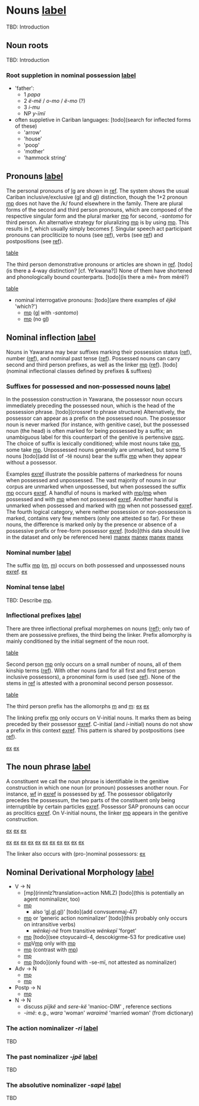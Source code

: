 # Nouns [label](nouns)
TBD: Introduction


## Noun roots
TBD: Introduction

### Root suppletion in nominal possession [label](sec:irregnouns)
* 'father':
    * 1 *papa*
    * 2 _ë-më_ / _o-mo_ / _ë-mo_ (?)
    * 3 _i-mu_
    * NP _y-ïmï_
* often suppletive in Cariban languages: [todo](search for inflected forms of these)
    * 'arrow'
    * 'house'
    * 'poop'
    * 'mother'
    * 'hammock string'

## Pronouns [label](sec:pronouns)
The personal pronouns of [lg](yab) are shown in [ref](tab:pronouns).
The system shows the usual Cariban inclusive/exclusive ([gl](1+2) and [gl](1+3)) distinction, though the 1+2 pronoun [mp](ejne-1-2pro?nt) does not have the /k/ found elsewhere in the family.
There are plural forms of the second and third person pronouns, which are composed of the respective singular form and the plural marker [mp](kontomopl?nt) for second, _-santomo_ for third person.
An alternative strategy for pluralizing [mp](tewi-3pro?nt) is by using [mp](jnepl).
This results in [f](tewi-jne-3pro-pl?nt), which usually simply becomes [f](ta-jne-3pro-pl?nt).
Singular speech act participant pronouns can procliticize to nouns (see [ref](sec:nounphrase)), verbs (see [ref](simpleverb)) and postpositions (see [ref](sec:postp-phrase)).

[table](pronouns)

The third person demonstrative pronouns or articles are shown in [ref](tab:pronouns3). [todo](is there a 4‑way distinction? [cf. Ye’kwana?])
None of them have shortened and phonologically bound counterparts. [todo](is there a më= from mërë?)

[table](pronouns3)

* nominal interrogative pronouns: [todo](are there examples of _ëjkë_ 'which?')
    * [mp](aniki-who) ([gl](pl) with _-santomo_)
    * [mp](ati-what) (no [gl](pl))

## Nominal inflection [label](sec:nouninfl)
Nouns in Yawarana may bear suffixes marking their possession status ([ref](sec:nounposssuf)), number ([ref](sec:nominalnumber)), and nominal past tense ([ref](sec:nominaltense)).
Possessed nouns can carry second and third person prefixes, as well as the linker [mp](ylk?nt) ([ref](sec:nominalperson)). [todo](nominal inflectional classes defined by prefixes & suffixes)

### Suffixes for possessed and non-possessed nouns [label](sec:nounposssuf)
In the possession construction in Yawarana, the possessor noun occurs immediately preceding the possessed noun, which is the head of the possession phrase. [todo](crossref to phrase structure)
Alternatively, the possessor can appear as a prefix on the possessed noun.
The possessor noun is never marked (for instance, with genitive case), but the possessed noun (the head) is often marked for being possessed by a suffix; an unambiguous label for this counterpart of the genitive is pertensive [psrc](dixon2010basic).
The choice of suffix is lexically conditioned; while most nouns take [mp](rupert), some take [mp](tipert?nt).
Unpossessed nouns generally are unmarked, but some 15 nouns [todo](add list of -të nouns) bear the suffix [mp](tenpert) when they appear without a possessor. 

Examples [exref](onlypossessed?end=unsuffixednouns) illustrate the possible patterns of markedness for nouns when possessed and unpossessed.
The vast majority of nouns in our corpus are unmarked when unpossessed, but when possessed the suffix [mp](rupert) occurs [exref](onlypossessed).
A handful of nouns is marked with [mp](rupert?nt)/[mp](tipert) when possessed and with [mp](tenpert) when not possessed [exref](diffpossessed).
Another handful is unmarked when possessed and marked with [mp](tenpert) when not possessed [exref](suffunpossessed).
The fourth logical category, where neither possession or non-possession is marked, contains very few members (only one attested so far).
For these nouns, the difference is marked only by the presence or absence of a possessive prefix or free-form possessor [exref](unsuffixednouns).
[todo](this data should live in the dataset and only be referenced here)
[manex](onlypossessed)
[manex](diffpossessed)
[manex](suffunpossessed)
[manex](unsuffixednouns)

### Nominal number [label](sec:nominalnumber)
The suffix [mp](tomopl?nt) ([m](tompl?nt), [m](tonpl?nt)) occurs on both possessed and unpossessed nouns [exref](tomonouns).
[ex](conv1stenc-123,histpajirdi-131?example_id=tomonouns)

### Nominal tense [label](sec:nominaltense)
TBD: Describe [mp](jpepst).

### Inflectional prefixes [label](sec:nominalperson)
There are three inflectional prefixal morphemes on nouns ([ref](tab:possprefixes)); only two of them are possessive prefixes, the third being the linker.
Prefix allomorphy is mainly conditioned by the initial segment of the noun root.

[table](possprefixes)

Second person [mp](a2?nt) only occurs on a small number of nouns, all of them kinship terms ([ref](tab:a2)).
With other nouns (and for all first and first person inclusive possessors), a pronominal form is used (see [ref](sec:nounphrase)).
None of the stems in [ref](tab:a2) is attested with a pronominal second person possessor.

[table](a2)

The third person prefix has the allomorphs [m](i31?nt) and [m](t3?nt):
[ex](convfemgrme-304)
[ex](ctowaru-52)

The linking prefix [mp](ylk?nt) only occurs on V-initial nouns.
It marks them as being preceded by their possessor [exref](convcosnoind-126).
C-initial (and *i*-initial) nouns do not show a prefix in this context [exref](no-y).
This pattern is shared by postpositions (see [ref](postp)).

[ex](convcosnoind-126)
[ex](convamgu-246,convfemgrme-48?example_id=no-y)

## The noun phrase [label](sec:nounphrase)
A constituent we call the noun phrase is identifiable in the genitive construction in which one noun (or pronoun) possesses another noun.
For instance, [wf](pana-ear-pert) in [exref](convfemgrme-48) is possessed by [wf](muku-child).
The possessor obligatorily precedes the possessum, the two parts of the constituent only being interruptible by certain particles [exref](histyarirdi-276).
Possessor SAP pronouns can occur as proclitics [exref](n-clitics).
On V-initial nouns, the linker [mp](ylk?nt) appears in the genitive construction.

[ex](convfemgrme-48)
[ex](histyarirdi-276)
[ex](histyarirdi-893,convamgu-272?example_id=n-clitics)

[ex](convrisamaj-28)
[ex](ctorat-46)
[ex](histyarirdi-437)
[ex](desccasmaj-38)
[ex](histpajirdi-270)
[ex](convfemgrme-60)
[ex](ctorat-19?example_id=lastex)
[ex](convfemgrme-260)
[ex](histyarirdi-893)
[ex](histgrme-29)
[ex](histpajirdi-237)

The linker also occurs with (pro-)nominal possessors:
[ex](convcosnoind-52)

## Nominal Derivational Morphology [label](sec:nounderiv)
* V → N
    * [mp](rinmlz?translation=action NMLZ) [todo](this is potentially an agent nominalizer, too)
    * [mp](jpenmlz) 
        * also ‘[gl](pst).[gl](abs).[gl](nmlz))’ [todo](add convsuenmaj-47)
    * [mp](neinf) or ‘generic action nominalizer’ [todo](this probably only occurs on intransitive verbs)
        * _wënkej-në_ from transitive _wënkepï_ 'forget'
    * [mp](ninmlz) [todo](see ctoyucairdi-4, descokigrme-53 for predicative use)
    * [mp](nnmlzpre?nt)V[mp](rinmlz?nt) only with [mp](yeme-eat-fruits-eggs-soup)
    * [mp](sapenmlz) (contrast with [mp](jpenmlz)) 
    * [mp](toponmlz)
    * [mp](pininmlz) [todo](only found with -se-mï, not attested as nominalizer)
* Adv → N 
    * [mp](minmlz)
    * [mp](anonmlz)
* Postp → N
    * [mp](anonmlz)
* N → N
    * discuss _pïjkë_ and _sere-kë_ 'manioc-DIM' , reference sections
    * _-imë_: e.g., _wara_ 'woman' _waraimë_ 'married woman' (from dictionary)


### The action nominalizer _-ri_ [label](sec:rinmlz)
TBD

### The past nominalizer _-jpë_ [label](sec:jpenmlz)
TBD

### The absolutive nominalizer _-sapë_ [label](sec:sapenmlz)
TBD